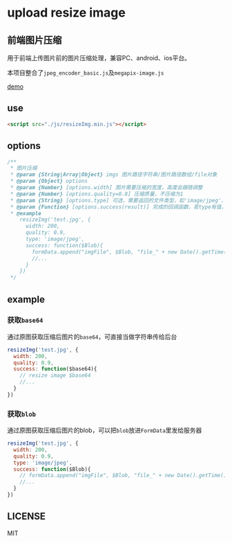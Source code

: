 # upload resize image

## 前端图片压缩

用于前端上传图片前的图片压缩处理，兼容PC、android、ios平台。

本项目整合了`jpeg_encoder_basic.js`及`megapix-image.js`

[demo](http://stsky.cn/demo/resizeimg/)


## use

```html
<script src="./js/resizeImg.min.js"></script>
```
## options

```js
/**
 * 图片压缩
 * @param {String|Array|Object} imgs 图片路径字符串/图片路径数组/file对象
 * @param {Object} options
 * @param {Number} [options.width] 图片需要压缩的宽度，高度会跟随调整
 * @param {Number} [options.quality=0.8] 压缩质量，不压缩为1
 * @param {String} [options.type] 可选，需要返回的文件类型，如'image/jpeg'、'image/png'等
 * @param {Function} [options.success(result)] 完成的回调函数，若type有值，则返回blob，否则返回base64
 * @example
    resizeImg('test.jpg', {
      width: 200,
      quality: 0.9,
      type: 'image/jpeg',
      success: function($Blob){
        formData.append("imgFile", $Blob, "file_" + new Date().getTime() + ".jpg");
        //...
      }
    })
 */
```

## example

### 获取`base64`
通过原图获取压缩后图片的`base64`，可直接当做字符串传给后台

```js
resizeImg('test.jpg', {
  width: 200,
  quality: 0.9,
  success: function($base64){
    // resize image $base64
    //...
  }
})
```

### 获取`blob`
通过原图获取压缩后图片的blob，可以把`blob`放进`FormData`里发给服务器

```js
resizeImg('test.jpg', {
  width: 200,
  quality: 0.9,
  type: 'image/jpeg',
  success: function($Blob){
    // formData.append("imgFile", $Blob, "file_" + new Date().getTime() + ".jpg"); 
    //...
  }
})
```

## LICENSE
MIT

